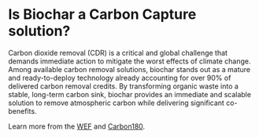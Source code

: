 # Is Biochar a Carbon Capture solution?

Carbon dioxide removal (CDR) is a critical and global challenge that demands immediate action to mitigate the worst effects of climate change. Among available carbon removal solutions, biochar stands out as a mature and ready-to-deploy technology already accounting for over 90% of delivered carbon removal credits. By transforming organic waste into a stable, long-term carbon sink, biochar provides an immediate and scalable solution to remove atmospheric carbon while delivering significant co-benefits.

Learn more from the [WEF](https://www.weforum.org/agenda/2023/11/biochar-carbon-removals-jack-of-all-trades-for-immediate-climate-action/) and [Carbon180](https://carbon180.org/what-is-carbon-removal/).
